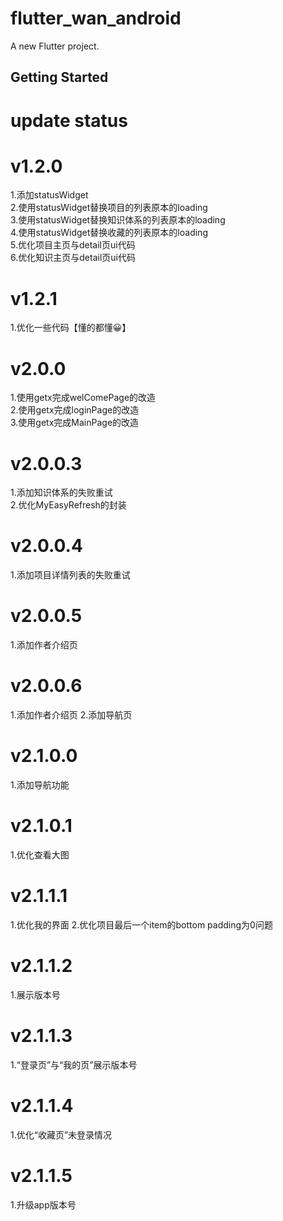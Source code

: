 # flutter_wan_android

A new Flutter project.

## Getting Started

# update status

# v1.2.0 
1.添加statusWidget   
2.使用statusWidget替换项目的列表原本的loading   
3.使用statusWidget替换知识体系的列表原本的loading   
4.使用statusWidget替换收藏的列表原本的loading   
5.优化项目主页与detail页ui代码   
6.优化知识主页与detail页ui代码 

# v1.2.1 
1.优化一些代码【懂的都懂😀】 

# v2.0.0   
1.使用getx完成welComePage的改造   
2.使用getx完成loginPage的改造   
3.使用getx完成MainPage的改造   

# v2.0.0.3  
1.添加知识体系的失败重试  
2.优化MyEasyRefresh的封装   

# v2.0.0.4 
1.添加项目详情列表的失败重试  

# v2.0.0.5 
1.添加作者介绍页  

# v2.0.0.6 
1.添加作者介绍页 
2.添加导航页 

# v2.1.0.0 
1.添加导航功能 

# v2.1.0.1
1.优化查看大图

# v2.1.1.1 
1.优化我的界面 
2.优化项目最后一个item的bottom padding为0问题 

# v2.1.1.2   
1.展示版本号   

# v2.1.1.3 
1.“登录页”与“我的页”展示版本号   

# v2.1.1.4 
1.优化“收藏页”未登录情况 

# v2.1.1.5
1.升级app版本号
